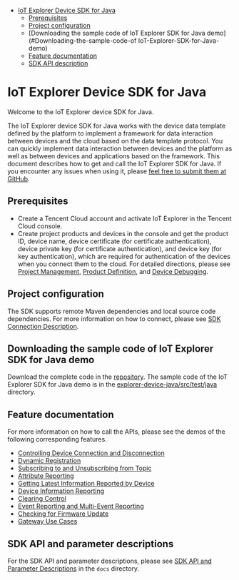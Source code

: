 * [IoT Explorer Device SDK for Java](#IoT-Explorer-Device-SDK-for-Java)
  * [Prerequisites](#Prerequisites)
  * [Project configuration](#Project-configuration)
  * [Downloading the sample code of IoT Explorer SDK for Java demo](#Downloading-the-sample-code-of IoT-Explorer-SDK-for-Java-demo)
  * [Feature documentation](#Feature-documentation)
  * [SDK API description](#SDK-API-description)

# IoT Explorer Device SDK for Java
Welcome to the IoT Explorer device SDK for Java.

The IoT Explorer device SDK for Java works with the device data template defined by the platform to implement a framework for data interaction between devices and the cloud based on the data template protocol. You can quickly implement data interaction between devices and the platform as well as between devices and applications based on the framework. This document describes how to get and call the IoT Explorer SDK for Java. If you encounter any issues when using it, please [feel free to submit them at GitHub](https://github.com/tencentyun/iot-device-java/issues/new).

## Prerequisites
* Create a Tencent Cloud account and activate IoT Explorer in the Tencent Cloud console.
* Create project products and devices in the console and get the product ID, device name, device certificate (for certificate authentication), device private key (for certificate authentication), and device key (for key authentication), which are required for authentication of the devices when you connect them to the cloud. For detailed directions, please see [Project Management](https://cloud.tencent.com/document/product/1081/40290), [Product Definition](https://cloud.tencent.com/document/product/1081/34739), and [Device Debugging](https://cloud.tencent.com/document/product/1081/34741).

## Project configuration
The SDK supports remote Maven dependencies and local source code dependencies. For more information on how to connect, please see [SDK Connection Description](docs/en/PRELIM__SDK接入说明_EN-US.md).

## Downloading the sample code of IoT Explorer SDK for Java demo
Download the complete code in the [repository](https://github.com/tencentyun/iot-device-java). The sample code of the IoT Explorer SDK for Java demo is in the [explorer-device-java/src/test/java](../explorer-device-java/src/test/java) directory.

## Feature documentation
For more information on how to call the APIs, please see the demos of the following corresponding features.

* [Controlling Device Connection and Disconnection](docs/en/PRELIM__控制设备上下线_EN-US.md)
* [Dynamic Registration](docs/en/PRELIM__动态注册_EN-US.md)
* [Subscribing to and Unsubscribing from Topic](docs/en/PRELIM__订阅与取消订阅%20Topic%20主题_EN-US.md)
* [Attribute Reporting](docs/en/PRELIM__属性上报_EN-US.md)
* [Getting Latest Information Reported by Device](docs/en/PRELIM__获取设备最新上报信息_EN-US.md)
* [Device Information Reporting](docs/en/PRELIM__设备信息上报_EN-US.md)
* [Clearing Control](docs/en/PRELIM__清除控制_EN-US.md)
* [Event Reporting and Multi-Event Reporting](docs/en/PRELIM__事件上报以及多事件上报_EN-US.md)
* [Checking for Firmware Update](docs/en/PRELIM__检查固件更新_EN-US.md)
* [Gateway Use Cases](docs/en/PRELIM__网关使用示例_EN-US.md)

## SDK API and parameter descriptions
For the SDK API and parameter descriptions, please see [SDK API and Parameter Descriptions](docs/en/PRELIM__SDK%20API及参数说明_EN-US.md) in the `docs` directory.

